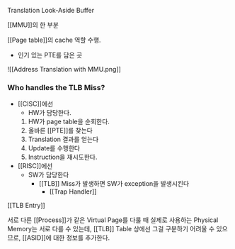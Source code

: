Translation Look-Aside Buffer

[[MMU]]의 한 부분

[[Page table]]의 cache 역할 수행.
- 인기 있는 PTE를 담은 곳

![[Address Translation with MMU.png]]

### Who handles the TLB Miss?
- [[CISC]]에선
	- HW가 담당한다.
	1. HW가 page table을 순회한다.
	2. 올바른 [[PTE]]를 찾는다
	3. Translation 결과를 얻는다
	4. Update를 수행한다
	5. Instruction을 재시도한다.
- [[RISC]]에선
	- SW가 담당한다
		- [[TLB]] Miss가 발생하면 SW가 exception을 발생시킨다
			- [[Trap Handler]]

[[TLB Entry]]

서로 다른 [[Process]]가 같은 Virtual Page를 다룰 때 실제로 사용하는 Physical Memory는 서로 다를 수 있는데, [[TLB]] Table 상에선 그걸 구분하기 어려울 수 있으므로, [[ASID]]에 대한 정보를 추가한다. 